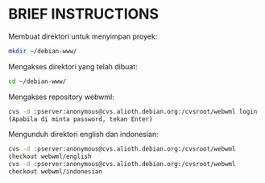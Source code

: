 # BRIEF INSTRUCTIONS

Membuat direktori untuk menyimpan proyek:

```bash
mkdir ~/debian-www/
```

Mengakses direktori yang telah dibuat:

```bash
cd ~/debian-www/
```

Mengakses repository webwml:

```bash
cvs -d :pserver:anonymous@cvs.alioth.debian.org:/cvsroot/webwml login
(Apabila di minta password, tekan Enter)
```

Mengunduh direktori english dan indonesian:

```bash
cvs -d :pserver:anonymous@cvs.alioth.debian.org:/cvsroot/webwml 
checkout webwml/english
cvs -d :pserver:anonymous@cvs.alioth.debian.org:/cvsroot/webwml 
checkout webwml/indonesian
```
